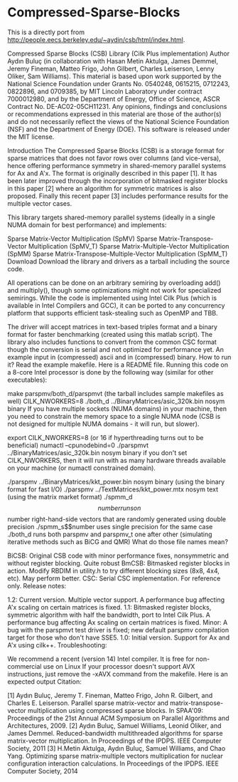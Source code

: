 # Compressed-Sparse-Blocks

This is a directly port from http://people.eecs.berkeley.edu/~aydin/csb/html/index.html.

Compressed Sparse Blocks (CSB) Library (Cilk Plus implementation)
Author
Aydın Buluç (in collaboration with Hasan Metin Aktulga, James Demmel, Jeremy Fineman, Matteo Frigo, John Gilbert, Charles Leiserson, Lenny Oliker, Sam Williams).
This material is based upon work supported by the National Science Foundation under Grants No. 0540248, 0615215, 0712243, 0822896, and 0709385, by MIT Lincoln Laboratory under contract 7000012980, and by the Department of Energy, Office of Science, ASCR Contract No. DE-AC02-05CH11231. Any opinions, findings and conclusions or recommendations expressed in this material are those of the author(s) and do not necessarily reflect the views of the National Science Foundation (NSF) and the Department of Energy (DOE). This software is released under the MIT license.

Introduction
The Compressed Sparse Blocks (CSB) is a storage format for sparse matrices that does not favor rows over columns (and vice-versa), hence offering performance symmetry in shared-memory parallel systems for Ax and A'x. The format is originally described in this paper [1]. It has been later improved through the incorporation of bitmasked register blocks in this paper [2] where an algorithm for symmetric matrices is also proposed. Finally this recent paper [3] includes performance results for the multiple vector cases.

This library targets shared-memory parallel systems (ideally in a single NUMA domain for best performance) and implements:

Sparse Matrix-Vector Multiplication (SpMV)
Sparse Matrix-Transpose-Vector Multiplication (SpMV_T)
Sparse Matrix-Multiple-Vector Multiplication (SpMM)
Sparse Matrix-Transpose-Multiple-Vector Multiplication (SpMM_T)
Download
Download the library and drivers as a tarball including the source code.

All operations can be done on an arbitrary semiring by overloading add() and multiply(), though some optimizations might not work for specialized semirings. While the code is implemented using Intel Cilk Plus (which is available in Intel Compilers and GCC), it can be ported to any concurrency platform that supports efficient task-stealing such as OpenMP and TBB.

The driver will accept matrices in text-based triples format and a binary format for faster benchmarking (created using this matlab script). The library also includes functions to convert from the common CSC format though the conversion is serial and not optimized for performance yet. An example input in (compressed) ascii and in (compressed) binary.
How to run it?
Read the example makefile. Here is a README file.
Running this code on a 8-core Intel processor is done by the following way (similar for other executables):

make parspmv/both_d/parspmvt (the tarball includes sample makefiles as well)
CILK_NWORKERS=8 ./both_d ../BinaryMatrices/asic_320k.bin nosym binary
If you have multiple sockets (NUMA domains) in your machine, then you need to constrain the memory space to a single NUMA node (CSB is not designed for multiple NUMA domains - it will run, but slower).

export CILK_NWORKERS=8 (or 16 if hyperthreading turns out to be beneficial)
numactl –cpunodebind=0 ./parspmvt ../BinaryMatrices/asic_320k.bin nosym binary
if you don't set CILK_NWORKERS, then it will run with as many hardware threads available on your machine (or numactl constrained domain).

./parspmv ../BinaryMatrices/kkt_power.bin nosym binary (using the binary format for fast I/O)
./parspmv ../TextMatrices/kkt_power.mtx nosym text (using the matrix market format)
./spmm_d$$number runs on $$number right-hand-side vectors that are randomly generated using double precision
./spmm_s$$number uses single precision for the same case
./both_d runs both parspmv and parspmv_t one after other (simulating iterative methods such as BiCG and QMR)
What do those file names mean?

BiCSB: Original CSB code with minor performance fixes, nonsymmetric and without register blocking. Quite robust
BmCSB: Bitmasked register blocks in action. Modify RBDIM in utility.h to try different blocking sizes (8x8, 4x4, etc). May perform better.
CSC: Serial CSC implementation. For reference only.
Release notes:

1.2: Current version. Multiple vector support.
A performance bug affecting A'x scaling on certain matrices is fixed.
1.1: Bitmasked register blocks, symmetric algorithm with half the bandwidth, port to Intel Cilk Plus.
A performance bug affecting Ax scaling on certain matrices is fixed.
Minor: A bug with the parspmvt test driver is fixed; new default parspmv compilation target for those who don't have SSE5.
1.0: Initial version. Support for Ax and A'x using cilk++.
Troubleshooting:

We recommend a recent (version 14) Intel compiler. It is free for non-commercial use on Linux
If your processor doesn't support AVX instructions, just remove the -xAVX command from the makefile.
Here is an expected output
Citation:

[1] Aydın Buluç, Jeremy T. Fineman, Matteo Frigo, John R. Gilbert, and Charles E. Leiserson. Parallel sparse matrix-vector and matrix-transpose-vector multiplication using compressed sparse blocks. In SPAA'09: Proceedings of the 21st Annual ACM Symposium on Parallel Algorithms and Architectures, 2009.
[2] Aydın Buluç, Samuel Williams, Leonid Oliker, and James Demmel. Reduced-bandwidth multithreaded algorithms for sparse matrix-vector multiplication. In Proceedings of the IPDPS. IEEE Computer Society, 2011
[3] H.Metin Aktulga, Aydın Buluç, Samuel Williams, and Chao Yang. Optimizing sparse matrix-multiple vectors multiplication for nuclear configuration interaction calculations. In Proceedings of the IPDPS. IEEE Computer Society, 2014
